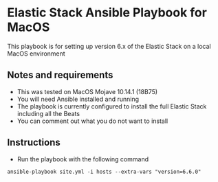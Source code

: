 # Elastic Stack Ansible Playbook for MacOS
 
This playbook is for setting up version 6.x of the Elastic Stack on a local MacOS environment   

## Notes and requirements

 - This was tested on MacOS Mojave 10.14.1 (18B75)
 - You will need Ansible installed and running
 - The playbook is currently configured to install the full Elastic Stack including all the Beats
 - You can comment out what you do not want to install
 
 ## Instructions
 - Run the playbook with the following command

 `ansible-playbook site.yml -i hosts --extra-vars "version=6.6.0"`
 

